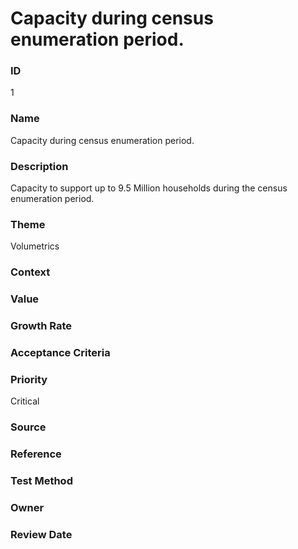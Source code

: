 

# Capacity during census enumeration period.

### ID

1

### Name

Capacity during census enumeration period.

### Description

Capacity to support up to 9.5 Million households during the census enumeration period.

### Theme


Volumetrics



### Context




### Value




### Growth Rate




### Acceptance Criteria




### Priority


Critical



### Source




### Reference




### Test Method




### Owner




### Review Date



